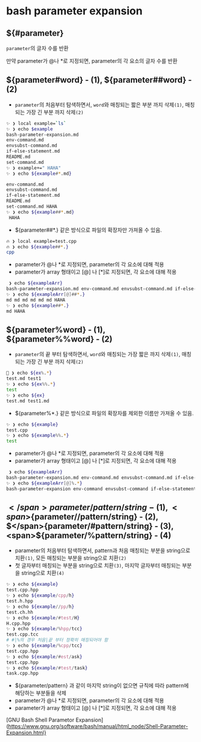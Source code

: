 # bash parameter expansion

## ${#parameter}

`parameter`의 글자 수를 반환

만약 parameter가 @나 \*로 지정되면, parameter의 각 요소의 글자 수를 반환
 
## <span>$</span>{parameter#word} - (1), $\{parameter##word} - (2)

- `parameter`의 처음부터 탐색하면서, `word`와 매칭되는 짧은 부분 까지 삭제`(1)`, 매칭되는 가장 긴 부분 까지 삭제`(2)`

```bash
✨ ❯ local example=`ls`
✨ ❯ echo $example
bash-parameter-expansion.md
env-command.md
envsubst-command.md
if-else-statement.md
README.md
set-command.md
✨ ❯ example+=" HAHA"
✨ ❯ echo ${example#*.md}

env-command.md
envsubst-command.md
if-else-statement.md
README.md
set-command.md HAHA
✨ ❯ echo ${example##*.md}
 HAHA
```

- ${parameter##\*.} 같은 방식으로 파일의 확장자만 가져올 수 있음.

```bash
🔥 ❯ local example=test.cpp
🔥 ❯ echo ${example##*.}
cpp
```

- parameter가 @나 \*로 지정되면, parameter의 각 요소에 대해 적용
- parameter가 array 형태이고 [@] 나 [*]로 지정되면, 각 요소에 대해 적용

```bash
 ❯ echo ${exampleArr}
bash-parameter-expansion.md env-command.md envsubst-command.md if-else-statement.md README.md set-command.md HAHA
✨ ❯ echo ${exampleArr[@]##*.}
md md md md md md HAHA
✨ ❯ echo ${example##*.}
md HAHA
```

## <span>$</span>{parameter%word} - (1), ${parameter%%word} - (2) 

- `parameter`의 끝 부터 탐색하면서, `word`와 매칭되는 가장 짧은 까지 삭제`(1)`, 매칭되는 가장 긴 부분 까지 삭제`(2)`

```bash
🤷 ❯ echo ${ex%.*}
test.md test1
✨ ❯ echo ${ex%%.*}
test
✨ ❯ echo ${ex}
test.md test1.md
```

- ${parameter%\*.} 같은 방식으로 파일의 확장자를 제외한 이름만 가져올 수 있음.

```bash
✨ ❯ echo ${example}
test.cpp
✨ ❯ echo ${example%%.*}
test
```

- parameter가 @나 \*로 지정되면, parameter의 각 요소에 대해 적용
- parameter가 array 형태이고 [@] 나 [*]로 지정되면, 각 요소에 대해 적용

```bash
 ❯ echo ${exampleArr}
bash-parameter-expansion.md env-command.md envsubst-command.md if-else-statement.md README.md set-command.md HAHA
✨ ❯ echo ${exampleArr[@]%.*}
bash-parameter-expansion env-command envsubst-command if-else-statement README set-command HAHA
```

## <span>$</span>{parameter/pattern/string} - (1), <span>$</span>{parameter//pattern/string} - (2), <span>$</span>{parameter/#pattern/string} - (3), <span>$</span>{parameter/%pattern/string} - (4)

- parameter의 처음부터 탐색하면서, pattern과 처음 매칭되는 부분을 string으로 치환`(1)`, 모든 매칭되는 부분을 string으로 치환`(2)`
- 첫 글자부터 매칭되는 부분을 string으로 치환`(3)`, 마지막 글자부터 매칭되는 부분을 string으로 치환`(4)`

```bash
✨ ❯ echo ${example}
test.cpp.hpp
✨ ❯ echo ${example/cpp/h}
test.h.hpp
✨ ❯ echo ${example//pp/h}
test.ch.hh
✨ ❯ echo ${example/#test/H}
H.cpp.hpp
✨ ❯ echo ${example/%hpp/tcc}
test.cpp.tcc
# #|%의 경우 처음|끝 부터 정확히 매칭되어야 함
✨ ❯ echo ${example/%cpp/tcc}
test.cpp.hpp
✨ ❯ echo ${example/#est/ask}
test.cpp.hpp
✨ ❯ echo ${example/#test/task}
task.cpp.hpp
```

- ${parameter/pattern} 과 같이 마지막 string이 없으면 규칙에 따라 pattern에 해당하는 부분들을 삭제
- parameter가 @나 \*로 지정되면, parameter의 각 요소에 대해 적용
- parameter가 array 형태이고 [@] 나 [*]로 지정되면, 각 요소에 대해 적용

[GNU Bash Shell Parametor Expansion](https://www.gnu.org/software/bash/manual/html_node/Shell-Parameter-Expansion.html}
